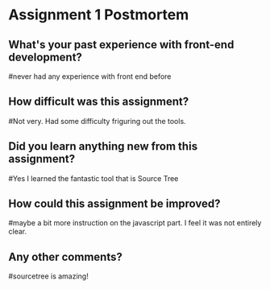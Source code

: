 # Assignment 1 Postmortem

## What's your past experience with front-end development?
#never had any experience with front end before

## How difficult was this assignment?
#Not very. Had some difficulty friguring out the tools.


## Did you learn anything new from this assignment?
#Yes I learned the fantastic tool that is Source Tree


## How could this assignment be improved?
#maybe a bit more instruction on the javascript part. I feel it was not entirely clear.



## Any other comments?
#sourcetree is amazing!